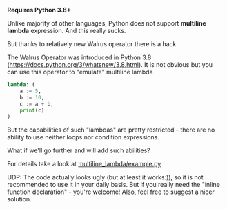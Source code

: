 <b>Requires Python 3.8+</b>

Unlike majority of other languages, Python does not support <b>multiline lambda</b> expression. And this really sucks.

But thanks to relatively new Walrus operator there is a hack.

The Walrus Operator was introduced in Python 3.8 (https://docs.python.org/3/whatsnew/3.8.html).
It is not obvious but you can use this operator to "emulate" multiline lambda

```python
lambda: (
    a := 5,
    b := 10,
    c := a + b,
    print(c)
)
```

But the capabilities of such "lambdas" are pretty restricted - there are no ability to use neither loops nor condition
expressions.

What if we'll go further and will add such abilities?

For details take a look at <a href=https://github.com/LubomyrIvanitskiy/CrazyPython/blob/c7154405f5b39ce7b6b2d31fe8886f6384372836/multiline_lambda/example.py>multiline_lambda/example.py</a>

UDP:
The code actually looks ugly (but at least it works:)), so it is not recommended to use it in your daily basis.
But if you really need the "inline function declaration" - you're welcome!
Also, feel free to suggest a nicer solution.
